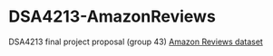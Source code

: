 # DSA4213-AmazonReviews
DSA4213 final project proposal (group 43)
[Amazon Reviews dataset](https://www.kaggle.com/datasets/bittlingmayer/amazonreviews)
